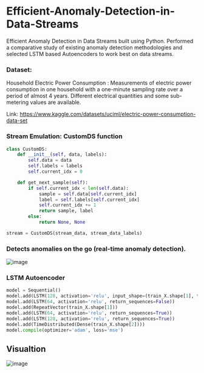# Efficient-Anomaly-Detection-in-Data-Streams
Efficient Anomaly Detection in Data Streams built using Python. Performed a comparative study of existing anomaly detection methodologies and selected LSTM based Autoencoders to work best on data streams.

### Dataset:
Household Electric Power Consumption :  Measurements of electric power consumption in one household with a one-minute sampling rate over a period of almost 4 years. Different electrical quantities and some sub-metering values are available.

Link: https://www.kaggle.com/datasets/uciml/electric-power-consumption-data-set

### Stream Emulation: CustomDS function 

```python
class CustomDS:
    def __init__(self, data, labels):
        self.data = data
        self.labels = labels
        self.current_idx = 0

    def get_next_sample(self):
        if self.current_idx < len(self.data):
            sample = self.data[self.current_idx]
            label = self.labels[self.current_idx]
            self.current_idx += 1
            return sample, label
        else:
            return None, None

stream = CustomDS(stream_data, stream_data_labels)
```

### Detects anomalies on the go (real-time anomaly detection). 

![image](https://github.com/riyasai22/Efficient-Anomaly-Detection-in-Data-Streams/assets/80235375/309edc4f-e153-4575-a841-4c5854243f1d)

### LSTM Autoencoder
```python
model = Sequential()
model.add(LSTM(128, activation='relu', input_shape=(train_X.shape[1], train_X.shape[2]), return_sequences=True))
model.add(LSTM(64, activation='relu', return_sequences=False))
model.add(RepeatVector(train_X.shape[1]))
model.add(LSTM(64, activation='relu', return_sequences=True))
model.add(LSTM(128, activation='relu', return_sequences=True))
model.add(TimeDistributed(Dense(train_X.shape[2])))
model.compile(optimizer='adam', loss='mse')
```

## Visualtion
![image](https://github.com/riyasai22/Efficient-Anomaly-Detection-in-Data-Streams/assets/80235375/447c3a0c-8abd-4a0f-bd5a-7208a8a1081c)



